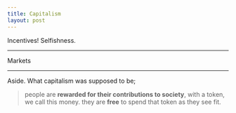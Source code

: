 ```yaml
---
title: Capitalism
layout: post
---
```


Incentives! Selfishness.

***

Markets

***

Aside. What capitalism was supposed to be;

> people are __rewarded for their contributions to society__, with a token, we call this money. they are __free__ to spend that token as they see fit.
